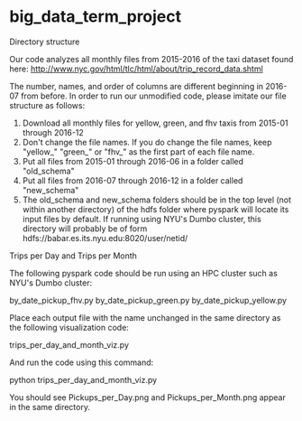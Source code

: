 # big_data_term_project

Directory structure

Our code analyzes all monthly files from 2015-2016 of the taxi dataset found here: http://www.nyc.gov/html/tlc/html/about/trip_record_data.shtml

The number, names, and order of columns are different beginning in 2016-07 from before. In order to run our unmodified code, please imitate our file structure as follows:

1. Download all monthly files for yellow, green, and fhv taxis from 2015-01 through 2016-12
2. Don't change the file names. If you do change the file names, keep "yellow_" "green_" or "fhv_" as the first part of each file name.
3. Put all files from 2015-01 through 2016-06 in a folder called "old_schema"
4. Put all files from 2016-07 through 2016-12 in a folder called "new_schema"
5. The old_schema and new_schema folders should be in the top level (not within another directory) of the hdfs folder where pyspark will locate its input files by default. If running using NYU's Dumbo cluster, this directory will probably be of form hdfs://babar.es.its.nyu.edu:8020/user/netid/

Trips per Day and Trips per Month

The following pyspark code should be run using an HPC cluster such as NYU's Dumbo cluster:

by_date_pickup_fhv.py
by_date_pickup_green.py
by_date_pickup_yellow.py

Place each output file with the name unchanged in the same directory as the following visualization code:

trips_per_day_and_month_viz.py

And run the code using this command:

python trips_per_day_and_month_viz.py

You should see Pickups_per_Day.png and Pickups_per_Month.png appear in the same directory.

